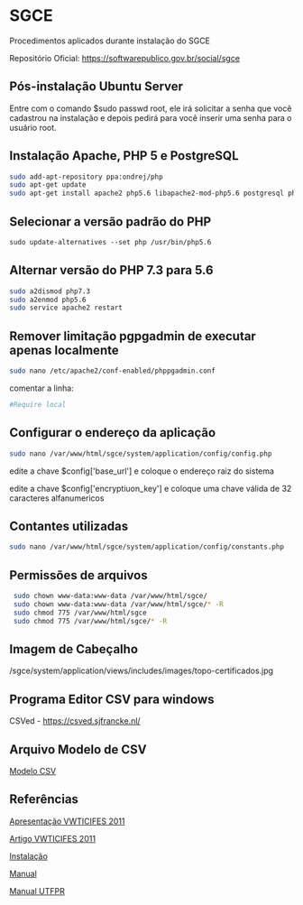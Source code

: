 # SGCE

Procedimentos aplicados durante instalação do SGCE

Repositório Oficial: https://softwarepublico.gov.br/social/sgce

## Pós-instalação Ubuntu Server

Entre com o comando $sudo passwd root, ele irá solicitar a senha que você cadastrou na instalação e depois pedirá para você inserir uma senha para o usuário root.

## Instalação Apache, PHP 5 e PostgreSQL

```bash
sudo add-apt-repository ppa:ondrej/php 
sudo apt-get update 
sudo apt-get install apache2 php5.6 libapache2-mod-php5.6 postgresql php5.6-pgsql phppgadmin php-gettext php5.6-gd php5.6-mcrypt
```

## Selecionar a versão padrão do PHP

```bash
sudo update-alternatives --set php /usr/bin/php5.6
```

## Alternar versão do PHP 7.3 para 5.6

```bash
sudo a2dismod php7.3
sudo a2enmod php5.6
sudo service apache2 restart
```

## Remover limitação pgpgadmin de executar apenas localmente

```bash
sudo nano /etc/apache2/conf-enabled/phppgadmin.conf
```

comentar a linha:

```ini
#Require local
```

## Configurar o endereço da aplicação

```bash
sudo nano /var/www/html/sgce/system/application/config/config.php
```

edite a chave $config['base_url'] e coloque o endereço raiz do sistema

edite a chave $config['encryptiuon_key'] e coloque uma chave válida de 32 caracteres alfanumericos

## Contantes utilizadas

```bash
sudo nano /var/www/html/sgce/system/application/config/constants.php
```

## Permissões de arquivos

```bash
 sudo chown www-data:www-data /var/www/html/sgce/ 
 sudo chown www-data:www-data /var/www/html/sgce/* -R 
 sudo chmod 775 /var/www/html/sgce 
 sudo chmod 775 /var/www/html/sgce/* -R
```

## Imagem de Cabeçalho

/sgce/system/application/views/includes/images/topo-certificados.jpg

## Programa Editor CSV para windows

CSVed - https://csved.sjfrancke.nl/



## Arquivo Modelo de CSV

[Modelo CSV](modelo_csv.csv)



## Referências

[Apresentação VWTICIFES 2011](docs/Apresentacao-VWTICIFES-2011.pdf)

[Artigo VWTICIFES 2011](docs/Artigo-VWTICIFES-2011.pdf)

[Instalação](docs/instalacao-sgce.pdf)

[Manual](docs/manual-sgce.pdf)

[Manual UTFPR](docs/sgce_utfpr_organizador.pdf)


